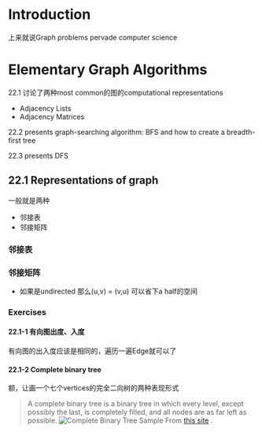 # Introduction
上来就说Graph problems pervade computer science

# Elementary Graph Algorithms
22.1 讨论了两种most common的图的computational representations
- Adjacency Lists
- Adjacency Matrices

22.2 presents graph-searching algorithm: BFS and how to create a breadth-first tree

22.3 presents DFS 

## 22.1 Representations of graph
一般就是两种
- 邻接表
- 邻接矩阵
### 邻接表

### 邻接矩阵
- 如果是undirected 那么(u,v) = (v,u) 可以省下a half的空间

### Exercises
#### 22.1-1 有向图出度、入度
有向图的出入度应该是相同的，遍历一遍Edge就可以了

#### 22.1-2 Complete binary tree
额，让画一个七个vertices的完全二向树的两种表现形式
> A complete binary tree is a binary tree in which every level, except possibly the last, is completely filled, and all nodes are as far left as possible.
> ![Complete Binary Tree Sample](http://web.cecs.pdx.edu/~sheard/course/Cs163/Graphics/CompleteBinary.jpg)
> From [this site](http://web.cecs.pdx.edu/~sheard/course/Cs163/Doc/FullvsComplete.html) .

